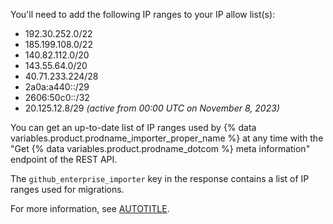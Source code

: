 You'll need to add the following IP ranges to your IP allow list(s):

* 192.30.252.0/22
* 185.199.108.0/22
* 140.82.112.0/20
* 143.55.64.0/20
* 40.71.233.224/28
* 2a0a:a440::/29
* 2606:50c0::/32
* 20.125.12.8/29 _(active from 00:00 UTC on November 8, 2023)_

You can get an up-to-date list of IP ranges used by {% data variables.product.prodname_importer_proper_name %} at any time with the "Get {% data variables.product.prodname_dotcom %} meta information" endpoint of the REST API.

The `github_enterprise_importer` key in the response contains a list of IP ranges used for migrations.

For more information, see [AUTOTITLE](/rest/meta#get-github-meta-information).

